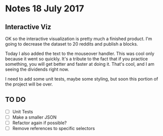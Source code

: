 # Notes 18 July 2017

## Interactive Viz

OK so the interactive visualization is pretty much a finished product.  I'm going to decrease the dataset to 20 reddits and publish a blocks.

Today I also added the text to the mouseover handler.  This was cool only because it went so quickly.  It's a tribute to the fact that if you practice something, you will get better and faster at doing it.  That's cool, and I am seeing the dividends right now.

I need to add some unit tests, maybe some styling, but soon this portion of the project will be over.

## TO DO

- [ ] Unit Tests
- [ ] Make a smaller JSON
- [ ] Refactor again if possible?
- [ ] Remove references to specific selectors
